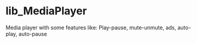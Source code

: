 # lib_MediaPlayer
Media player with some features like: Play-pause, mute-unmute, ads, auto-play, auto-pause
